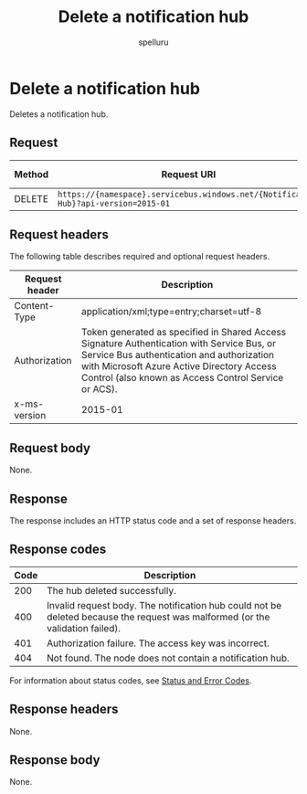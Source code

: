 ﻿---
title: "Delete a notification hub"
ms.custom: ""
ms.date: 04/05/2019
ms.reviewer: ""
ms.service: "notification-hubs"
ms.suite: ""
ms.tgt_pltfrm: ""
ms.topic: "reference"
author: "spelluru"
ms.author: "spelluru"
manager: "timlt"

---

# Delete a notification hub
Deletes a notification hub.

## Request

| Method | Request URI | HTTP version |
| ------ | ----------- | ------------ | 
| DELETE | `https://{namespace}.servicebus.windows.net/{Notification Hub}?api-version=2015-01` | HTTP/1.1 |

## Request headers

The following table describes required and optional request headers.

| Request header | Description |  
| -------------- | ----------- | 
| Content-Type | application/xml;type=entry;charset=utf-8 | 
| Authorization | Token generated as specified in Shared Access Signature Authentication with Service Bus, or Service Bus authentication and authorization with Microsoft Azure Active Directory Access Control (also known as Access Control Service or ACS). |
| x-ms-version | 2015-01 | 

## Request body

None.

## Response

The response includes an HTTP status code and a set of response headers.

## Response codes


| Code | Description |
| ---- | ----------- | 
| 200 | The hub deleted successfully. | 
| 400 | Invalid request body. The notification hub could not be deleted because the request was malformed (or the validation failed). |
| 401 | Authorization failure. The access key was incorrect. | 
| 404 | Not found. The node does not contain a notification hub. |

For information about status codes, see [Status and Error Codes](/rest/api/storageservices/Common-REST-API-Error-Codes).

## Response headers

None.

## Response body

None.

